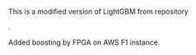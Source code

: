 This is a modified version of LightGBM from repository

.

Added boosting by FPGA on AWS F1 instance.
